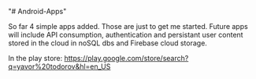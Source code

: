 "# Android-Apps" 

So far 4 simple apps added. Those are just to get me started. Future apps will include API consumption, authentication and persistant user content stored in the cloud in noSQL dbs and Firebase cloud storage.

In the play store:
https://play.google.com/store/search?q=yavor%20todorov&hl=en_US
